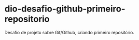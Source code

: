 # dio-desafio-github-primeiro-repositorio
Desafio de projeto sobre Git/Github, criando primeiro repositório.
